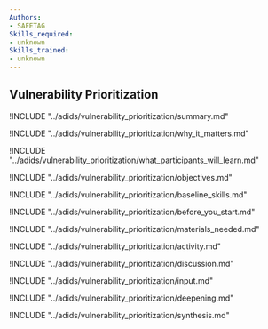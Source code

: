 ```yaml
---
Authors:
- SAFETAG
Skills_required:
- unknown
Skills_trained:
- unknown
---
```


##  Vulnerability Prioritization

<!-- ![](images/capacity_assessment.png "") -->

!INCLUDE "../adids/vulnerability_prioritization/summary.md"

<!-- Why The Topic Matters -->

!INCLUDE "../adids/vulnerability_prioritization/why_it_matters.md"

<!--  What Participants Will Learn -->

!INCLUDE "../adids/vulnerability_prioritization/what_participants_will_learn.md"

<!-- Objectives {.sidebar} -->

!INCLUDE "../adids/vulnerability_prioritization/objectives.md"

<!-- Baseline Skills -->

!INCLUDE "../adids/vulnerability_prioritization/baseline_skills.md"

<!-- Before you Start -->

!INCLUDE "../adids/vulnerability_prioritization/before_you_start.md"

<!-- Materials Needed -->

!INCLUDE "../adids/vulnerability_prioritization/materials_needed.md"

<!--Activity {.activity} -->

!INCLUDE "../adids/vulnerability_prioritization/activity.md"

<!--Discussion -->

!INCLUDE "../adids/vulnerability_prioritization/discussion.md"

<!-- Input -->

!INCLUDE "../adids/vulnerability_prioritization/input.md"

<!-- Deepening -->

!INCLUDE "../adids/vulnerability_prioritization/deepening.md"

<!--Synthesis {.synthesis} -->

!INCLUDE "../adids/vulnerability_prioritization/synthesis.md"
